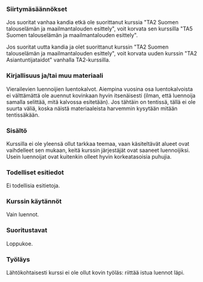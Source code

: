 ### Siirtymäsäännökset

Jos suoritat vanhaa kandia etkä ole suorittanut kurssia "TA2 Suomen talouselämän ja maailmantalouden esittely", voit korvata sen kurssilla "TA5 Suomen talouselämän ja maailmantalouden esittely".

Jos suoritat uutta kandia ja olet suorittanut kurssin "TA2 Suomen talouselämän ja maailmantalouden esittely", voit korvata uuden kurssin "TA2 Asiantuntijataidot" vanhalla TA2-kurssilla.

### Kirjallisuus ja/tai muu materiaali

Vierailevien luennoijien luentokalvot. Aiempina vuosina osa luentokalvoista ei välttämättä ole auennut kovinkaan hyvin itsenäisesti (ilman, että luennoija samalla selittää, mitä kalvossa esitetään). Jos tähtäin on tentissä, tällä ei ole suurta väliä, koska näistä materiaaleista harvemmin kysytään mitään tentissäkään.

### Sisältö

Kurssilla ei ole yleensä ollut tarkkaa teemaa, vaan käsiteltävät alueet ovat vaihdelleet sen mukaan, keitä kurssin järjestäjät ovat saaneet luennoijiksi. Usein luennoijat ovat kuitenkin olleet hyvin korkeatasoisia puhujia.

### Todelliset esitiedot

Ei todellisia esitietoja.

### Kurssin käytännöt

Vain luennot.

### Suoritustavat

Loppukoe.

### Työläys

Lähtökohtaisesti kurssi ei ole ollut kovin työläs: riittää istua luennot läpi.